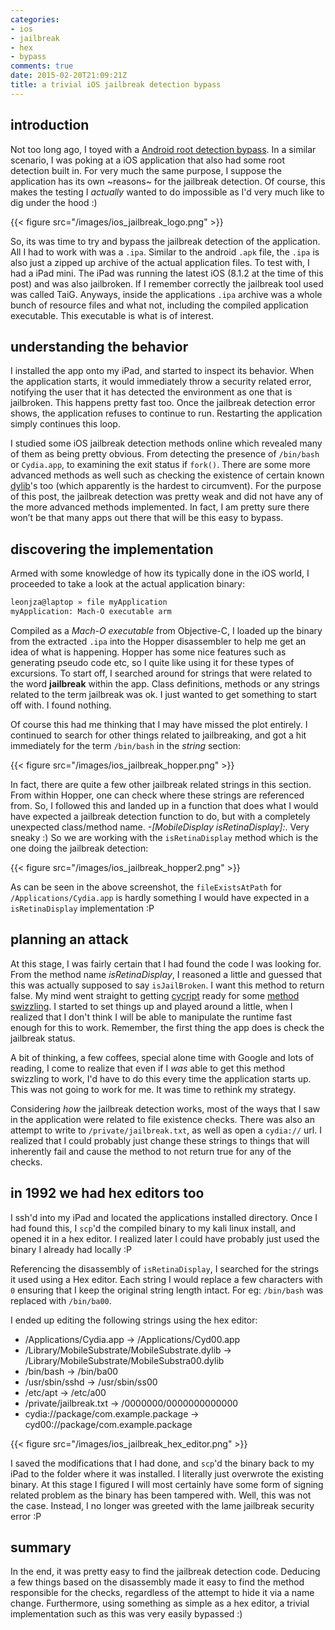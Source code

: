 ```yaml
---
categories:
- ios
- jailbreak
- hex
- bypass
comments: true
date: 2015-02-20T21:09:21Z
title: a trivial iOS jailbreak detection bypass
---
```


## introduction
Not too long ago, I toyed with a [Android root detection bypass](https://leonjza.github.io/blog/2015/02/09/no-more-jailbreak-detection-an-adventure-into-android-app-reversing-and-smali-patching/). In a similar scenario, I was poking at a iOS application that also had some root detection built in. For very much the same purpose, I suppose the application has its own ~reasons~ for the jailbreak detection. Of course, this makes the testing I *actually* wanted to do impossible as I'd very much like to dig under the hood :)

{{< figure src="/images/ios_jailbreak_logo.png" >}}

So, its was time to try and bypass the jailbreak detection of the application.
All I had to work with was a `.ipa`. Similar to the android `.apk` file, the `.ipa` is also just a zipped up archive of the actual application files. To test with, I had a iPad mini. The iPad was running the latest iOS (8.1.2 at the time of this post) and was also jailbroken. If I remember correctly the jailbreak tool used was called TaiG. Anyways, inside the applications `.ipa` archive was a whole bunch of resource files and what not, including the compiled application executable. This executable is what is of interest.

<!--more-->

## understanding the behavior
I installed the app onto my iPad, and started to inspect its behavior. When the application starts, it would immediately throw a security related error, notifying the user that it has detected the environment as one that is jailbroken. This happens pretty fast too. Once the jailbreak detection error shows, the application refuses to continue to run. Restarting the application simply continues this loop.

I studied some iOS jailbreak detection methods online which revealed many of them as being pretty obvious. From detecting the presence of `/bin/bash` or `Cydia.app`, to examining the exit status if `fork()`. There are some more advanced methods as well such as checking the existence of certain known [dylib](https://developer.apple.com/library/mac/documentation/DeveloperTools/Conceptual/DynamicLibraries/100-Articles/DynamicLibraryUsageGuidelines.html)'s too (which apparently is the hardest to circumvent). For the purpose of this post, the jailbreak detection was pretty weak and did not have any of the more advanced methods implemented. In fact, I am pretty sure there won’t be that many apps out there that will be this easy to bypass.

## discovering the implementation
Armed with some knowledge of how its typically done in the iOS world, I proceeded to take a look at the actual application binary:

```bash
leonjza@laptop » file myApplication
myApplication: Mach-O executable arm
```

Compiled as a *Mach-O executable* from Objective-C, I loaded up the binary from the extracted `.ipa` into the Hopper disassembler to help me get an idea of what is happening. Hopper has some nice features such as generating pseudo code etc, so I quite like using it for these types of excursions. To start off, I searched around for strings that were related to the word **jailbreak** within the app. Class definitions, methods or any strings related to the term jailbreak was ok. I just wanted to get something to start off with. I found nothing.

Of course this had me thinking that I may have missed the plot entirely. I continued to search for other things related to jailbreaking, and got a hit immediately for the term `/bin/bash` in the *string* section:

{{< figure src="/images/ios_jailbreak_hopper.png" >}}

In fact, there are quite a few other jailbreak related strings in this section. From within Hopper, one can check where these strings are referenced from. So, I followed this and landed up in a function that does what I would have expected a jailbreak detection function to do, but with a completely unexpected class/method name. *-[MobileDisplay isRetinaDisplay]:*. Very sneaky :) So we are working with the `isRetinaDisplay` method which is the one doing the jailbreak detection:

{{< figure src="/images/ios_jailbreak_hopper2.png" >}}

As can be seen in the above screenshot, the `fileExistsAtPath` for `/Applications/Cydia.app` is hardly something I would have expected in a `isRetinaDisplay` implementation :P

## planning an attack
At this stage, I was fairly certain that I had found the code I was looking for. From the method name *isRetinaDisplay*, I reasoned a little and guessed that this was actually supposed to say `isJailBroken`. I want this method to return false. My mind went straight to getting [cycript](http://www.cycript.org/) ready for some [method swizzling](http://iphonedevwiki.net/index.php/Cycript_Tricks). I started to set things up and played around a little, when I realized that I don't think I will be able to manipulate the runtime fast enough for this to work. Remember, the first thing the app does is check the jailbreak status.

A bit of thinking, a few coffees, special alone time with Google and lots of reading, I come to realize that even if I *was* able to get this method swizzling to work, I'd have to do this every time the application starts up. This was not going to work for me. It was time to rethink my strategy.

Considering *how* the jailbreak detection works, most of the ways that I saw in the application were related to file existence checks. There was also an attempt to write to `/private/jailbreak.txt`, as well as open a `cydia://` url. I realized that I could probably just change these strings to things that will inherently fail and cause the method to not return true for any of the checks.

## in 1992 we had hex editors too
I ssh'd into my iPad and located the applications installed directory. Once I had found this, I `scp`'d the compiled binary to my kali linux install, and opened it in a hex editor. I realized later I could have probably just used the binary I already had locally :P

Referencing the disassembly of `isRetinaDisplay`, I searched for the strings it used using a Hex editor. Each string I would replace a few characters with `0` ensuring that I keep the original string length intact. For eg: `/bin/bash` was replaced with `/bin/ba00`.

I ended up editing the following strings using the hex editor:

 - /Applications/Cydia.app -> /Applications/Cyd00.app
 - /Library/MobileSubstrate/MobileSubstrate.dylib -> /Library/MobileSubstrate/MobileSubstra00.dylib
 - /bin/bash -> /bin/ba00
 - /usr/sbin/sshd -> /usr/sbin/ss00
 - /etc/apt -> /etc/a00
 - /private/jailbreak.txt -> /0000000/0000000000000
 - cydia://package/com.example.package -> cyd00://package/com.example.package

{{< figure src="/images/ios_jailbreak_hex_editor.png" >}}

I saved the modifications that I had done, and `scp`'d the binary back to my iPad to the folder where it was installed. I literally just overwrote the existing binary. At this stage I figured I will most certainly have some form of signing related problem as the binary has been tampered with. Well, this was not the case. Instead, I no longer was greeted with the lame jailbreak security error :P

## summary
In the end, it was pretty easy to find the jailbreak detection code. Deducing a few things based on the disassembly made it easy to find the method responsible for the checks, regardless of the attempt to hide it via a name change. Furthermore, using something as simple as a hex editor, a trivial implementation such as this was very easily bypassed :)